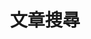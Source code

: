 ---
title: "文章搜尋" # in any language you want
layout: "search" # is necessary
url: "/search/"
# description: "Description for Search"
summary: "search"
placeholder: "搜尋"
---